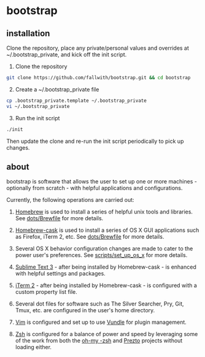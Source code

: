 bootstrap
=========

installation
------------
Clone the repository, place any private/personal values and overrides at ~/.bootstrap_private, and kick off the init script.

1. Clone the repository

```bash
git clone https://github.com/fallwith/bootstrap.git && cd bootstrap
```

2. Create a ~/.bootstrap_private file

```bash
cp .bootstrap_private.template ~/.bootstrap_private
vi ~/.bootstrap_private
```

3. Run the init script

```bash
./init
```

Then update the clone and re-run the init script periodically to pick up changes.


about
-----
bootstrap is software that allows the user to set up one or more machines - optionally from scratch - with helpful applications and configurations. 

Currently, the following operations are carried out:

1. [Homebrew][1] is used to install a series of helpful unix tools and libraries. See [dots/Brewfile](dots/Brewfile) for more details.

2. [Homebrew-cask][2] is used to install a series of OS X GUI applications such as Firefox, iTerm 2, etc. See [dots/Brewfile](dots/Brewfile) for more details.

3. Several OS X behavior configuration changes are made to cater to the power user's preferences. See [scripts/set_up_os_x](scripts/set_up_os_x) for more details.

4. [Sublime Text 3][3] - after being installed by Homebrew-cask - is enhanced with helpful settings and packages.

5. [iTerm 2][4] - after being installed by Homebrew-cask - is configured with a custom property list file.

6. Several dot files for software such as The Silver Searcher, Pry, Git, Tmux, etc. are configured in the user's home directory.

7. [Vim][5] is configured and set up to use [Vundle][6] for plugin management.

8. [Zsh][7] is configured for a balance of power and speed by leveraging some of the work from both the [oh-my -zsh][8] and [Prezto][9] projects without loading either.

[1]: http://brew.sh/
[2]: https://github.com/phinze/homebrew-cask
[3]: http://www.sublimetext.com/3
[4]: http://www.iterm2.com/
[5]: http://www.vim.org/
[6]: https://github.com/gmarik/vundle
[7]: http://www.zsh.org/
[8]: https://github.com/robbyrussell/oh-my-zsh
[9]: https://github.com/sorin-ionescu/prezto



